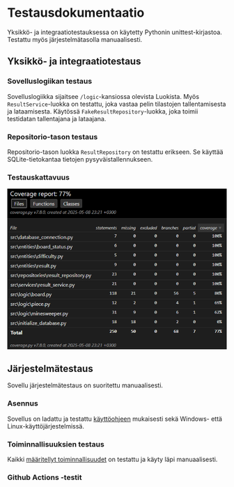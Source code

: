 # Testausdokumentaatio

Yksikkö- ja integraatiotestauksessa on käytetty Pythonin unittest-kirjastoa. Testattu myös järjestelmätasolla manuaalisesti.

## Yksikkö- ja integraatiotestaus

### Sovelluslogiikan testaus

Sovelluslogiikka sijaitsee `/logic`-kansiossa olevista Luokista.
Myös `ResultService`-luokka on testattu, joka vastaa pelin tilastojen tallentamisesta ja lataamisesta. Käytössä `FakeResultRepository`-luokka, joka toimii testidatan tallentajana ja lataajana.

### Repositorio-tason testaus

Repositorio-tason luokka `ResultRepository` on testattu erikseen. Se käyttää SQLite-tietokantaa tietojen pysyväistallennukseen.

### Testauskattavuus

![Testauskattavuus](./kuvat/testauskattavuus.png)

## Järjestelmätestaus

Sovellu järjestelmätestaus on suoritettu manuaalisesti.

### Asennus

Sovellus on ladattu ja testattu [käyttöohjeen](./kayttoohje.md) mukaisesti sekä Windows- että Linux-käyttöjärjestelmissä.

### Toiminnallisuuksien testaus

Kaikki [määritellyt toiminnallisuudet](./vaatimusmaarittely.md) on testattu ja käyty läpi manuaalisesti.

### Github Actions -testit
